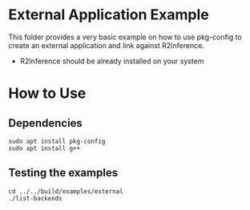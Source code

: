 # External Application Example

This folder provides a very basic example on how to use pkg-config to
create an external application and link against R2Inference.

* R2Inference should be already installed on your system

# How to Use

## Dependencies

```
sudo apt install pkg-config
sudo apt install g++
```

## Testing the examples

```
cd ../../build/examples/external
./list-backends
```
